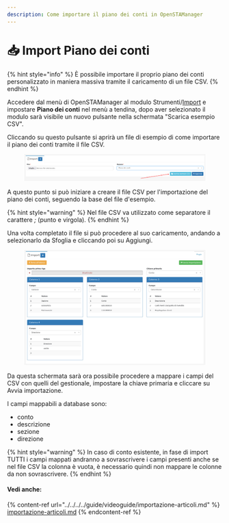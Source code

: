 ```yaml
---
description: Come importare il piano dei conti in OpenSTAManager
---
```


# 📥 Import Piano dei conti

{% hint style="info" %}
È possibile importare il proprio piano dei conti personalizzato in maniera massiva tramite il caricamento di un file CSV.
{% endhint %}

Accedere dal menù di OpenSTAManager al modulo Strumenti/[Import](./) e impostare **Piano dei conti** nel menù a tendina, dopo aver selezionato il modulo sarà visibile un nuovo pulsante nella schermata "Scarica esempio CSV".

Cliccando su questo pulsante si aprirà un file di esempio di come importare il piano dei conti tramite il file CSV.

<figure><img src="../../../../.gitbook/assets/immagine (237).png" alt=""><figcaption></figcaption></figure>

A questo punto si può iniziare a creare il file CSV per l'importazione del piano dei conti, seguendo la base del file d'esempio.

{% hint style="warning" %}
Nel file CSV va utilizzato come separatore il carattere _;_ (punto e virgola).
{% endhint %}

Una volta completato il file si può procedere al suo caricamento, andando a selezionarlo da Sfoglia e cliccando poi su Aggiungi.

<figure><img src="../../../../.gitbook/assets/immagine (238).png" alt=""><figcaption></figcaption></figure>

Da questa schermata sarà ora possibile procedere a mappare i campi del CSV con quelli del gestionale, impostare la chiave primaria e cliccare su Avvia importazione.

I campi mappabili a database sono:

* conto
* descrizione
* sezione
* direzione

{% hint style="warning" %}
In caso di conto esistente, in fase di import TUTTI i campi mappati andranno a sovrascrivere i campi presenti anche se nel file CSV la colonna è vuota, è necessario quindi non mappare le colonne da non sovrascrivere.
{% endhint %}

#### Vedi anche:&#x20;

{% content-ref url="../../../../guide/videoguide/importazione-articoli.md" %}
[importazione-articoli.md](../../../../guide/videoguide/importazione-articoli.md)
{% endcontent-ref %}
